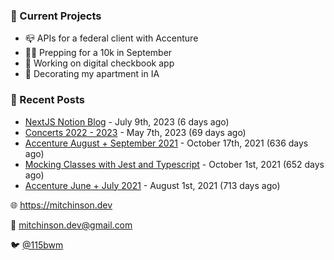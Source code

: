 ### 📌 Current Projects
- 📪 APIs for a federal client with Accenture
- 🏃🏼 Prepping for a 10k in September
- 🤑 Working on digital checkbook app
- 🏡 Decorating my apartment in IA

### 📝 Recent Posts

- [NextJS Notion Blog](https://blog.mitchinson.dev/blog-2023) - July 9th, 2023 (6 days ago)
- [Concerts 2022 - 2023](https://blog.mitchinson.dev/concerts-2023) - May 7th, 2023 (69 days ago)
- [Accenture August + September 2021](https://blog.mitchinson.dev/pillar/aug-sep-21) - October 17th, 2021 (636 days ago)
- [Mocking Classes with Jest and Typescript](https://blog.mitchinson.dev/jest-typescript-mocks) - October 1st, 2021 (652 days ago)
- [Accenture June + July 2021](https://blog.mitchinson.dev/pillar/june-july-21) - August 1st, 2021 (713 days ago)

🌐 https://mitchinson.dev

💌 mitchinson.dev@gmail.com

🐦 [@115bwm](https://twitter.com/115bwm)